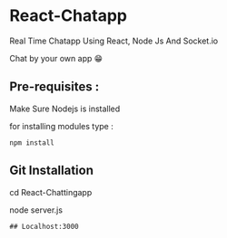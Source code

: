 # React-Chatapp
Real Time Chatapp Using React, Node Js And Socket.io

Chat by your own app 😁

## Pre-requisites :
Make Sure Nodejs is installed

for installing modules type :
```
npm install
```
## Git Installation

cd React-Chattingapp

node server.js
```
## Localhost:3000
